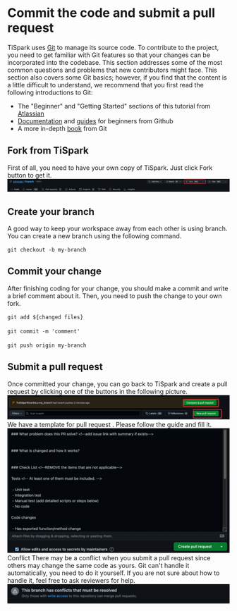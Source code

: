 # Commit the code and submit a pull request
TiSpark uses [Git](https://git-scm.com/) to manage its source code. To contribute to the project, you need to get familiar with Git features so that your changes can be incorporated into the codebase.
This section addresses some of the most common questions and problems that new contributors might face. This section also covers some Git basics; however, if you find that the content is a little difficult to understand, we recommend that you first read the following introductions to Git:
- The "Beginner" and "Getting Started" sections of this tutorial from [Atlassian](https://www.atlassian.com/git/tutorials)
- [Documentation](https://docs.github.com/en/get-started/quickstart/set-up-git) and [guides](https://docs.github.com/cn/get-started/using-git/about-git) for beginners from Github
- A more in-depth [book](https://git-scm.com/book/en/v2/) from Git

## Fork from TiSpark
First of all, you need to have your own copy of TiSpark. Just click Fork button to get it.
![图片](pics/fork.png)

## Create your branch
A good way to keep your workspace away from each other is using branch. You can create a new branch using the following command.
```
git checkout -b my-branch
```

## Commit your change
After finishing coding for your change, you should make a commit and write a brief comment about it. Then, you need to  push the change to your own fork.
```
git add ${changed files}

git commit -m 'comment'

git push origin my-branch
```

## Submit a pull request
Once committed your change, you can go back to TiSpark and create a pull request by clicking one of the buttons in the following picture.
![图片](pics/pr.png)
We have a template for pull request . Please follow the guide and fill it.
![图片](pics/pr_templete.png)
Conflict
There may be a conflict when you submit a pull request since others may change the same code as yours. Git can't handle it automatically, you need to do it yourself. If you are not sure about how to handle it, feel free to ask reviewers for help.
![图片](pics/conflict.png)
